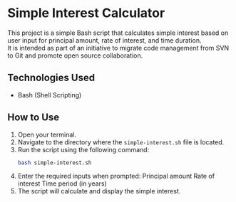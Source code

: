 # Simple Interest Calculator

This project is a simple Bash script that calculates simple interest based on user input for principal amount, rate of interest, and time duration.  
It is intended as part of an initiative to migrate code management from SVN to Git and promote open source collaboration.

## Technologies Used
- Bash (Shell Scripting)

## How to Use

1. Open your terminal.
2. Navigate to the directory where the `simple-interest.sh` file is located.
3. Run the script using the following command:
   ```bash
   bash simple-interest.sh
4. Enter the required inputs when prompted:
Principal amount
Rate of interest
Time period (in years)
5. The script will calculate and display the simple interest.
